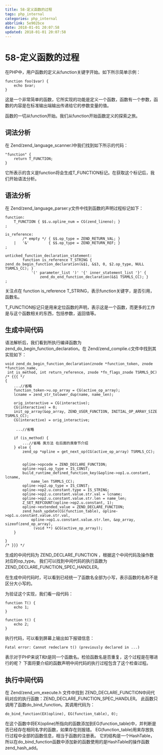 ```yaml
---
title: 58-定义函数的过程
tags: php_internal
categories: php_internal
abbrlink: 5e902bce
date: 2018-01-01 20:07:58
updated: 2018-01-01 20:07:58
---
```


# 58-定义函数的过程
在PHP中，用户函数的定义从function关键字开始。如下所示简单示例：

    function foo($var) {
        echo $var;
    }

这是一个非常简单的函数，它所实现的功能是定义一个函数，函数有一个参数，函数的内容是在标准输出端输出传递给它的参数变量的值。

函数的一切从function开始。我们从function开始函数定义的探索之旅。
## 词法分析

在 Zend/zend_language_scanner.l中我们找到如下所示的代码：

    "function" {
        return T_FUNCTION;
    }

它所表示的含义是function将会生成T_FUNCTION标记。在获取这个标记后，我们开始语法分析。
## 语法分析

在 Zend/zend_language_parser.y文件中找到函数的声明过程标记如下：

    function:
        T_FUNCTION { $$.u.opline_num = CG(zend_lineno); }
    ;

    is_reference:
            /* empty */ { $$.op_type = ZEND_RETURN_VAL; }
        |   '&'         { $$.op_type = ZEND_RETURN_REF; }
    ;

    unticked_function_declaration_statement:
            function is_reference T_STRING {
    zend_do_begin_function_declaration(&$1, &$3, 0, $2.op_type, NULL TSRMLS_CC); }
                '(' parameter_list ')' '{' inner_statement_list '}' {
                    zend_do_end_function_declaration(&$1 TSRMLS_CC); }
    ;

关注点在 function is_reference T_STRING，表示function关键字，是否引用，函数名。

T_FUNCTION标记只是用来定位函数的声明，表示这是一个函数，而更多的工作是与这个函数相关的东西，包括参数，返回值等。
## 生成中间代码

语法解析后，我们看到所执行编译函数为zend_do_begin_function_declaration。在 Zend/zend_complie.c文件中找到其实现如下：

    void zend_do_begin_function_declaration(znode *function_token, znode *function_name,
     int is_method, int return_reference, znode *fn_flags_znode TSRMLS_DC) /* {{{ */
    {
        ...//省略
        function_token->u.op_array = CG(active_op_array);
        lcname = zend_str_tolower_dup(name, name_len);

        orig_interactive = CG(interactive);
        CG(interactive) = 0;
        init_op_array(&op_array, ZEND_USER_FUNCTION, INITIAL_OP_ARRAY_SIZE TSRMLS_CC);
        CG(interactive) = orig_interactive;

         ...//省略

        if (is_method) {
            ...//省略 类方法 在后面的类章节介绍
        } else {
            zend_op *opline = get_next_op(CG(active_op_array) TSRMLS_CC);


            opline->opcode = ZEND_DECLARE_FUNCTION;
            opline->op1.op_type = IS_CONST;
            build_runtime_defined_function_key(&opline->op1.u.constant, lcname,
                name_len TSRMLS_CC);
            opline->op2.op_type = IS_CONST;
            opline->op2.u.constant.type = IS_STRING;
            opline->op2.u.constant.value.str.val = lcname;
            opline->op2.u.constant.value.str.len = name_len;
            Z_SET_REFCOUNT(opline->op2.u.constant, 1);
            opline->extended_value = ZEND_DECLARE_FUNCTION;
            zend_hash_update(CG(function_table), opline->op1.u.constant.value.str.val,
                opline->op1.u.constant.value.str.len, &op_array, sizeof(zend_op_array),
                 (void **) &CG(active_op_array));
        }

    }
    /* }}} */

生成的中间代码为 ZEND_DECLARE_FUNCTION ，根据这个中间代码及操作数对应的op_type。 我们可以找到中间代码的执行函数为 ZEND_DECLARE_FUNCTION_SPEC_HANDLER。

在生成中间代码时，可以看到已经统一了函数名全部为小写，表示函数的名称不是区分大小写的。

为验证这个实现，我们看一段代码：

    function T() {
        echo 1;
    }

    function t() {
        echo 2;
    }

执行代码，可以看到屏幕上输出如下报错信息：

    Fatal error: Cannot redeclare t() (previously declared in ...)

表示对于PHP来说T和t是同一个函数名。检验函数名是否重复，这个过程是在哪进行的呢？ 下面将要介绍的函数声明中间代码的执行过程包含了这个检查过程。
## 执行中间代码

在 Zend/zend_vm_execute.h 文件中找到 ZEND_DECLARE_FUNCTION中间代码对应的执行函数：ZEND_DECLARE_FUNCTION_SPEC_HANDLER。 此函数只调用了函数do_bind_function。其调用代码为：

    do_bind_function(EX(opline), EG(function_table), 0);

在这个函数中将EX(opline)所指向的函数添加到EG(function_table)中，并判断是否已经存在相同名字的函数，如果存在则报错。 EG(function_table)用来存放执行过程中全部的函数信息，相当于函数的注册表。 它的结构是一个HashTable，所以在do_bind_function函数中添加新的函数使用的是HashTable的操作函数zend_hash_add。
